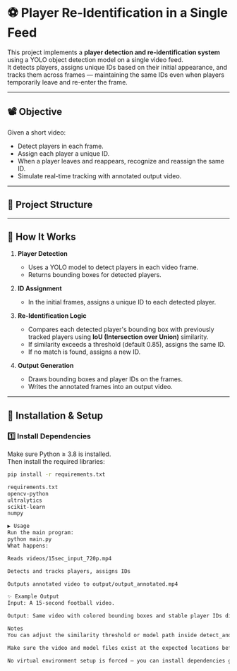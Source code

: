 # ⚽ Player Re-Identification in a Single Feed

This project implements a **player detection and re-identification system** using a YOLO object detection model on a single video feed.  
It detects players, assigns unique IDs based on their initial appearance, and tracks them across frames — maintaining the same IDs even when players temporarily leave and re-enter the frame.

---

## 📽️ Objective

Given a short video:
- Detect players in each frame.
- Assign each player a unique ID.
- When a player leaves and reappears, recognize and reassign the same ID.
- Simulate real-time tracking with annotated output video.

---

## 📌 Project Structure


---

## 📖 How It Works  

1. **Player Detection**  
   - Uses a YOLO model to detect players in each video frame.
   - Returns bounding boxes for detected players.

2. **ID Assignment**  
   - In the initial frames, assigns a unique ID to each detected player.

3. **Re-Identification Logic**  
   - Compares each detected player's bounding box with previously tracked players using **IoU (Intersection over Union)** similarity.
   - If similarity exceeds a threshold (default 0.85), assigns the same ID.
   - If no match is found, assigns a new ID.

4. **Output Generation**  
   - Draws bounding boxes and player IDs on the frames.
   - Writes the annotated frames into an output video.

---

## 🚀 Installation & Setup  

### 1️⃣ Install Dependencies  

Make sure Python ≥ 3.8 is installed.  
Then install the required libraries:

```bash
pip install -r requirements.txt

requirements.txt
opencv-python
ultralytics
scikit-learn
numpy

▶️ Usage
Run the main program:
python main.py
What happens:

Reads videos/15sec_input_720p.mp4

Detects and tracks players, assigns IDs

Outputs annotated video to output/output_annotated.mp4

✨ Example Output
Input: A 15-second football video.

Output: Same video with colored bounding boxes and stable player IDs displayed above each player’s head — IDs maintained even after re-entries.

Notes
You can adjust the similarity threshold or model path inside detect_and_track.py as needed.

Make sure the video and model files exist at the expected locations before running.

No virtual environment setup is forced — you can install dependencies globally or inside any environment you prefer.